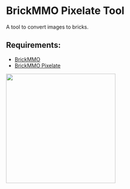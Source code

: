 # BrickMMO Pixelate Tool

A tool to convert images to bricks.

## Requirements:

* [BrickMMO](https://www.brickmmo.com/)
* [BrickMMO Pixelate](https://pixelate.brickmmo.com/)

<a href="https://brickmmo.com">
<img src="https://brickmmo.com/images/brickmmo-logo-horizontal.jpg" width="300">
</a>
